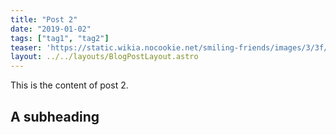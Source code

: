 ```yaml
---
title: "Post 2"
date: "2019-01-02"
tags: ["tag1", "tag2"]
teaser: 'https://static.wikia.nocookie.net/smiling-friends/images/3/3f/GwimblySmiling.png/revision/latest?cb=20240604224556'
layout: ../../layouts/BlogPostLayout.astro
---
```


This is the content of post 2.

## A subheading
